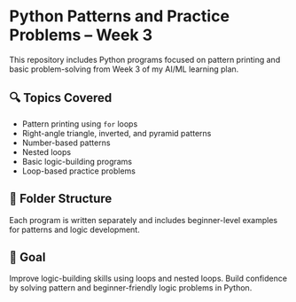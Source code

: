 # Python Patterns and Practice Problems – Week 3

This repository includes Python programs focused on pattern printing and basic problem-solving from Week 3 of my AI/ML learning plan.

## 🔍 Topics Covered
- Pattern printing using `for` loops
- Right-angle triangle, inverted, and pyramid patterns
- Number-based patterns
- Nested loops
- Basic logic-building programs
- Loop-based practice problems

## 📁 Folder Structure
Each program is written separately and includes beginner-level examples for patterns and logic development.

## 🚀 Goal
Improve logic-building skills using loops and nested loops. Build confidence by solving pattern and beginner-friendly logic problems in Python.
